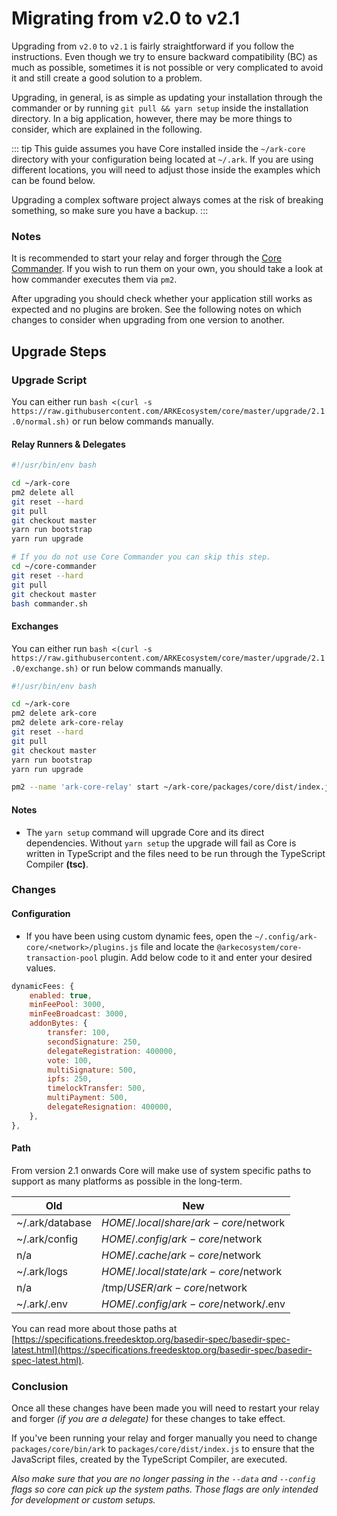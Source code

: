 # Migrating from v2.0 to v2.1

Upgrading from `v2.0` to `v2.1` is fairly straightforward if you follow the instructions. Even though we try to ensure backward compatibility (BC) as much as possible, sometimes it is not possible or very complicated to avoid it and still create a good solution to a problem.

Upgrading, in general, is as simple as updating your installation through the commander or by
running `git pull && yarn setup` inside the installation directory. In a big application, however, there may
be more things to consider, which are explained in the following.

::: tip
This guide assumes you have Core installed inside the `~/ark-core` directory with your configuration being located at `~/.ark`. If you are using different locations, you will need to adjust those inside the examples which can be found below.

Upgrading a complex software project always comes at the risk of breaking something, so make sure you have a backup.
:::

### Notes

It is recommended to start your relay and forger through the [Core Commander](https://github.com/ARKEcosystem/core-commander). If you wish to run them on your own, you should take a look at how commander executes them via `pm2`.

After upgrading you should check whether your application still works as expected and no plugins are broken. See the following notes on which changes to consider when upgrading from one version to another.

## Upgrade Steps

### Upgrade Script

You can either run `bash <(curl -s https://raw.githubusercontent.com/ARKEcosystem/core/master/upgrade/2.1.0/normal.sh)` or run below commands manually.

#### Relay Runners & Delegates

```bash
#!/usr/bin/env bash

cd ~/ark-core
pm2 delete all
git reset --hard
git pull
git checkout master
yarn run bootstrap
yarn run upgrade

# If you do not use Core Commander you can skip this step.
cd ~/core-commander
git reset --hard
git pull
git checkout master
bash commander.sh
```

#### Exchanges

You can either run `bash <(curl -s https://raw.githubusercontent.com/ARKEcosystem/core/master/upgrade/2.1.0/exchange.sh)` or run below commands manually.

```bash
#!/usr/bin/env bash

cd ~/ark-core
pm2 delete ark-core
pm2 delete ark-core-relay
git reset --hard
git pull
git checkout master
yarn run bootstrap
yarn run upgrade

pm2 --name 'ark-core-relay' start ~/ark-core/packages/core/dist/index.js -- relay --network mainnet
```

#### Notes

- The `yarn setup` command will upgrade Core and its direct dependencies. Without `yarn setup` the upgrade will fail as Core is written in TypeScript and the files need to be run through the TypeScript Compiler **(tsc)**.

### Changes

#### Configuration

- If you have been using custom dynamic fees, open the `~/.config/ark-core/<network>/plugins.js` file and locate the `@arkecosystem/core-transaction-pool` plugin. Add below code to it and enter your desired values.

```js
dynamicFees: {
    enabled: true,
    minFeePool: 3000,
    minFeeBroadcast: 3000,
    addonBytes: {
        transfer: 100,
        secondSignature: 250,
        delegateRegistration: 400000,
        vote: 100,
        multiSignature: 500,
        ipfs: 250,
        timelockTransfer: 500,
        multiPayment: 500,
        delegateResignation: 400000,
    },
},
```

#### Path

From version 2.1 onwards Core will make use of system specific paths to support as many platforms as possible in the long-term.

| Old             | New                                  |
| --------------- | ------------------------------------ |
| ~/.ark/database | $HOME/.local/share/ark-core/$network |
| ~/.ark/config   | $HOME/.config/ark-core/$network      |
| n/a             | $HOME/.cache/ark-core/$network       |
| ~/.ark/logs     | $HOME/.local/state/ark-core/$network |
| n/a             | /tmp/$USER/ark-core/$network         |
| ~/.ark/.env     | $HOME/.config/ark-core/$network/.env |

You can read more about those paths at [https://specifications.freedesktop.org/basedir-spec/basedir-spec-latest.html](https://specifications.freedesktop.org/basedir-spec/basedir-spec-latest.html).

### Conclusion

Once all these changes have been made you will need to restart your relay and forger _(if you are a delegate)_ for these changes to take effect.

If you've been running your relay and forger manually you need to change `packages/core/bin/ark` to `packages/core/dist/index.js` to ensure that the JavaScript files, created by the TypeScript Compiler, are executed.

_Also make sure that you are no longer passing in the `--data` and `--config` flags so core can pick up the system paths. Those flags are only intended for development or custom setups._
